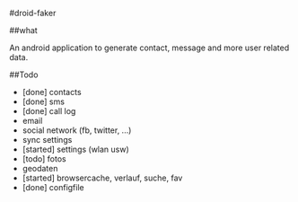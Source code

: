 #droid-faker

##what

An android application to generate contact, message and more user related data.

##Todo

- [done] contacts
- [done] sms
- [done] call log
- email
- social network (fb, twitter, ...)
- sync settings
- [started] settings (wlan usw)
- [todo] fotos
- geodaten
- [started] browsercache, verlauf, suche, fav
- [done] configfile
